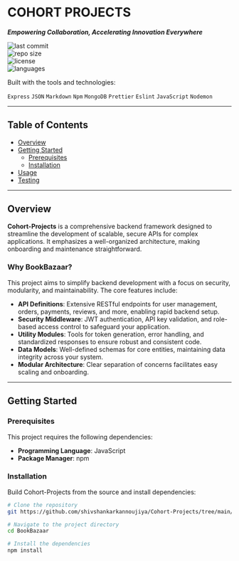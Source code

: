 # COHORT PROJECTS  

_**Empowering Collaboration, Accelerating Innovation Everywhere**_  

![last commit](https://img.shields.io/github/last-commit/shivshankarkannoujiya/Cohort-Projects)  
![repo size](https://img.shields.io/github/repo-size/shivshankarkannoujiya/Cohort-Projects)  
![license](https://img.shields.io/github/license/shivshankarkannoujiya/Cohort-Projects)  
![languages](https://img.shields.io/github/languages/count/shivshankarkannoujiya/Cohort-Projects)  

Built with the tools and technologies:  

`Express` `JSON` `Markdown` `Npm` `MongoDB` `Prettier` `Eslint` `JavaScript` `Nodemon`  

---

## Table of Contents
- [Overview](#overview)  
- [Getting Started](#getting-started)  
  - [Prerequisites](#prerequisites)  
  - [Installation](#installation)  
- [Usage](#usage)  
- [Testing](#testing)  

---

## Overview  

**Cohort-Projects** is a comprehensive backend framework designed to streamline the development of scalable, secure APIs for complex applications. It emphasizes a well-organized architecture, making onboarding and maintenance straightforward.  

### Why BookBazaar?  
This project aims to simplify backend development with a focus on security, modularity, and maintainability. The core features include:  

- **API Definitions**: Extensive RESTful endpoints for user management, orders, payments, reviews, and more, enabling rapid backend setup.  
- **Security Middleware**: JWT authentication, API key validation, and role-based access control to safeguard your application.  
- **Utility Modules**: Tools for token generation, error handling, and standardized responses to ensure robust and consistent code.  
- **Data Models**: Well-defined schemas for core entities, maintaining data integrity across your system.  
- **Modular Architecture**: Clear separation of concerns facilitates easy scaling and onboarding.  

---

## Getting Started  

### Prerequisites  
This project requires the following dependencies:  

- **Programming Language**: JavaScript  
- **Package Manager**: npm  

### Installation  
Build Cohort-Projects from the source and install dependencies:  

```bash
# Clone the repository
git https://github.com/shivshankarkannoujiya/Cohort-Projects/tree/main/BookBazaar

# Navigate to the project directory
cd BookBazaar

# Install the dependencies
npm install

